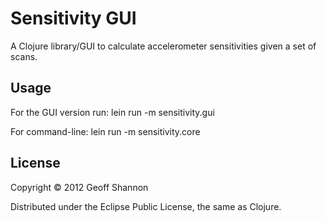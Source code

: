# Sensitivity GUI

A Clojure library/GUI to calculate accelerometer sensitivities given a
set of scans.

## Usage
For the GUI version run:
    lein run -m sensitivity.gui

For command-line:
    lein run -m sensitivity.core

## License

Copyright © 2012 Geoff Shannon

Distributed under the Eclipse Public License, the same as Clojure.
